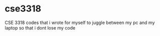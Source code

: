 # cse3318
CSE 3318 codes that i wrote for myself to juggle between my pc and my laptop so that i dont lose my code
